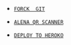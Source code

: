 * [`FORCK  GIT`](https://github.com/Afx-Abu/Alena-MD/forck)

* [`ALENA QR SCANNER`](https://replit.com/@Afx-Abu/ABU-MD-QR?outputonly=1&lite=1)

* [`DEPLOY TO HEROKO`](https://heroku.com/deploy?template=https://github.com/Afx-Abu/Alena-MD)
